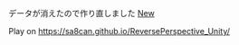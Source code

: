 データが消えたので作り直しました
[New](https://github.com/sa8can/ReversePerspective)

Play on
https://sa8can.github.io/ReversePerspective_Unity/
